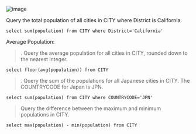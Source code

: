 ![image](https://github.com/sahil0/Azure-Data-Engineering/assets/22682814/3cb12149-eabd-4999-80da-f51e807bc86f)


Query the total population of all cities in CITY where District is California.

```
select sum(population) from CITY where District='California'
```



Average Population:

>. Query the average population for all cities in CITY, rounded down to the nearest integer.


```
select floor(avg(population)) from CITY
```

>. Query the sum of the populations for all Japanese cities in CITY. The COUNTRYCODE for Japan is JPN.
```
select sum(population) from CITY where COUNTRYCODE='JPN'
```

> Query the difference between the maximum and minimum populations in CITY.
```
select max(population) - min(population) from CITY

```

